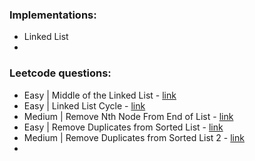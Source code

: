 ### Implementations:
- Linked List
- 
 

### Leetcode questions:
- Easy | Middle of the Linked List - [link](https://leetcode.com/problems/middle-of-the-linked-list/)
- Easy | Linked List Cycle - [link](https://leetcode.com/problems/linked-list-cycle)
- Medium | Remove Nth Node From End of List - [link](https://leetcode.com/problems/remove-nth-node-from-end-of-list)
- Easy | Remove Duplicates from Sorted List - [link](https://leetcode.com/problems/remove-duplicates-from-sorted-list)
- Medium | Remove Duplicates from Sorted List 2 - [link](https://leetcode.com/problems/remove-duplicates-from-sorted-list-ii)
- 